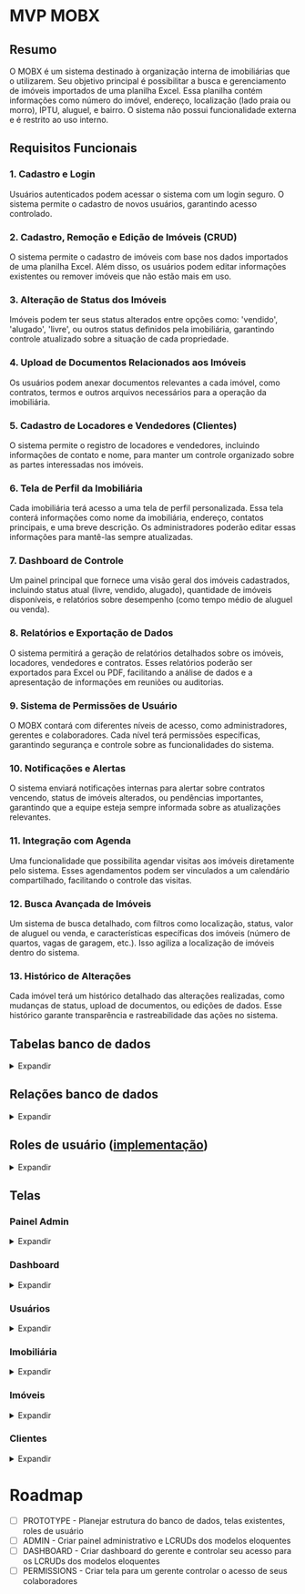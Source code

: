 # MVP MOBX

## Resumo

O MOBX é um sistema destinado à organização interna de imobiliárias que o utilizarem. Seu objetivo principal é possibilitar a busca e gerenciamento de imóveis importados de uma planilha Excel. Essa planilha contém informações como número do imóvel, endereço, localização (lado praia ou morro), IPTU, aluguel, e bairro. O sistema não possui funcionalidade externa e é restrito ao uso interno.

## Requisitos Funcionais

### 1. Cadastro e Login

Usuários autenticados podem acessar o sistema com um login seguro. O sistema permite o cadastro de novos usuários, garantindo acesso controlado.

### 2. Cadastro, Remoção e Edição de Imóveis (CRUD)

O sistema permite o cadastro de imóveis com base nos dados importados de uma planilha Excel. Além disso, os usuários podem editar informações existentes ou remover imóveis que não estão mais em uso.

### 3. Alteração de Status dos Imóveis

Imóveis podem ter seus status alterados entre opções como: 'vendido', 'alugado', 'livre', ou outros status definidos pela imobiliária, garantindo controle atualizado sobre a situação de cada propriedade.

### 4. Upload de Documentos Relacionados aos Imóveis

Os usuários podem anexar documentos relevantes a cada imóvel, como contratos, termos e outros arquivos necessários para a operação da imobiliária.

### 5. Cadastro de Locadores e Vendedores (Clientes)

O sistema permite o registro de locadores e vendedores, incluindo informações de contato e nome, para manter um controle organizado sobre as partes interessadas nos imóveis.

### 6. Tela de Perfil da Imobiliária

Cada imobiliária terá acesso a uma tela de perfil personalizada. Essa tela conterá informações como nome da imobiliária, endereço, contatos principais, e uma breve descrição. Os administradores poderão editar essas informações para mantê-las sempre atualizadas.

### 7. Dashboard de Controle

Um painel principal que fornece uma visão geral dos imóveis cadastrados, incluindo status atual (livre, vendido, alugado), quantidade de imóveis disponíveis, e relatórios sobre desempenho (como tempo médio de aluguel ou venda).

### 8. Relatórios e Exportação de Dados

O sistema permitirá a geração de relatórios detalhados sobre os imóveis, locadores, vendedores e contratos. Esses relatórios poderão ser exportados para Excel ou PDF, facilitando a análise de dados e a apresentação de informações em reuniões ou auditorias.

### 9. Sistema de Permissões de Usuário

O MOBX contará com diferentes níveis de acesso, como administradores, gerentes e colaboradores. Cada nível terá permissões específicas, garantindo segurança e controle sobre as funcionalidades do sistema.

### 10. Notificações e Alertas

O sistema enviará notificações internas para alertar sobre contratos vencendo, status de imóveis alterados, ou pendências importantes, garantindo que a equipe esteja sempre informada sobre as atualizações relevantes.

### 11. Integração com Agenda

Uma funcionalidade que possibilita agendar visitas aos imóveis diretamente pelo sistema. Esses agendamentos podem ser vinculados a um calendário compartilhado, facilitando o controle das visitas.

### 12. Busca Avançada de Imóveis

Um sistema de busca detalhado, com filtros como localização, status, valor de aluguel ou venda, e características específicas dos imóveis (número de quartos, vagas de garagem, etc.). Isso agiliza a localização de imóveis dentro do sistema.

### 13. Histórico de Alterações

Cada imóvel terá um histórico detalhado das alterações realizadas, como mudanças de status, upload de documentos, ou edições de dados. Esse histórico garante transparência e rastreabilidade das ações no sistema.

## Tabelas banco de dados

<details>
<summary>Expandir</summary>

### users

-   id (PK)
-   nome
-   email (único)
-   senha (hashed)
-   nivel_acesso (admin, gerente, colaborador)
-   data_criacao
-   data_atualizacao

### imobiliarias

-   id (PK)
-   fk_id_dono (FK user)
-   nome
-   endereco
-   caminho_foto
-   contato
-   data_criacao
-   data_atualizacao

### clientes

-   id (PK)
-   cpf
-   nome
-   email
-   telefone
-   endereco
-   tipo (vendedor ou locador)
-   data_criacao
-   data_atualizacao

### imoveis

-   id (PK)
-   fk_id_cliente (FK)
-   caminho_foto
-   endereco
-   descricao
-   status (livre, vendido, alugado, etc.)
-   valor (decimal(15, 2))
-   data_criacao
-   data_atualizacao

### documentos_imovel

-   id (PK)
-   fk_id_imovel (FK para imoveis)
-   nome_arquivo
-   caminho_arquivo
-   data_upload
-   data_atualizacao

### logs_imovel

-   id (PK)
-   fk_id_imovel (FK para imoveis)
-   fk_id_usuario (FK para usuarios)
-   tipo_alteracao (status, descricao, etc.)
-   descricao_alteracao
-   data_alteracao

</details>

## Relações banco de dados

<details>
<summary>Expandir</summary>

1. Um usuário pode ter **varias** imobiliarias (um pra muitos)
2. **Vários** usuários colaboradores podem ter acesso a **várias** imobiliárias (muitos para muitos)
3. Um imobiliária pode ter **vários** imóveis (um pra muitos)
4. Um cliente pode ter **vários** imóveis (um pra muitos)
5. Um imóvel pode ter **vários** documentos (um pra muitos)
6. Um imóvel pode ter **várias** alterações (um pra muitos)

</details>

## Roles de usuário ([implementação](https://spatie.be/docs/laravel-permission/v6/introduction))

<details>
<summary>Expandir</summary>

LCRUD (List, Create, Read, Update, Delete)

### Administrador (painel admin)

-   LCRUD Usuários
-   LCRUD Imobiliárias
-   LCRUD Imóveis
-   LCRUD Clientes
-   \_CRUD Documentos
    -   _listagem não é necessária, está atrelado à tela do imóvel_
-   L_R\_\_ Logs

### Gerente da imobiliaria (dashboard)

-   L\_\R\_\_ Imobiliárias (apenas suas próprias)
-   LCRUD Imóveis (de sua imobiliária)
-   LCRUD Clientes (de imóveis da sua imobiliária)
-   \_CRUD Documentos (de imóveis da sua imobiliária)
-   L_R\_\_ Logs (de imóveis de sua imobiliária)

### Colaborador do gerente (dashboard)

-   L\_\R\_\_ Imobiliárias
-   L_R\_\_ Imóveis
-   L_R\_\_ Clientes
-   \_\_R\_\_ Documentos
</details>

## Telas

### Painel Admin

<details>
<summary>Expandir</summary>

-   Tela home do usuário "Administrador"
-   Possui navegação para:

    -   Listagem Usuários
    -   Listagem Imobiliárias
    -   Listagem Imóveis
    -   Listagem Clientes

    </details>

### Dashboard

<details>
<summary>Expandir</summary>

-   Tela home do usuário "Gerente" e "Colaborador", com conteúdo a depender de seu nível de acesso
-   Possui navegação para:

    -   Listagem Imobiliárias (botão dropdown escolher na topbar)
    -   Listagem Imóveis (sidebar)
    -   Listagem Clientes (sidebar)

</details>

### Usuários

<details>
<summary>Expandir</summary>

#### Listagem Usuários

-   Lista de usuários no sistema, incluindo o atual
-   Pesquisa por nome
-   Navegação para cadastro, edição e visualização

#### Cadastro de Usuário

-   Cadastro para novo usuário, aplicando validações necessárias

#### Edição de Usuário

-   Alteração de usuário existente, aplicando validações necessárias

#### Visualização de Usuário

-   Visualização de dados mais detalhados do usuário
-   Opção de exclusão de usuário com confirmação
-   Acessível pelo colaborador (tela de perfil) e administrador (funções destrutivas)
</details>

### Imobiliária

<details>
<summary>Expandir</summary>

#### Seleção de imobiliária

-   Lista de imobiliárias do gerente logado atualmente.
-   Seleção necessária antes de navegar para telas de imóveis e clientes
-   Acessível pelo colaborador

#### Listagem imobiliárias

-   Lista de imobiliárias no sistema
-   Pesquisa por nome
-   Navegação para cadastro, edição e visualização
-   Acessível pelo administrador

#### Cadastro de imobiliária

-   Cadastro para novo imobiliária, aplicando validações necessárias
-   Acessível pelo administrador

#### Edição de imobiliária

-   Alteração de imobiliária existente, aplicando validações necessárias
-   Acessível pelo administrador e gerente com limitações

#### Visualização de imobiliária

-   Visualização de dados mais detalhados da imobiliária
-   Opção de inativação de imobiliária pelo administrador
-   Acessível pelo gerente (requisito #6) com exceção da função de inativação
</details>

### Imóveis

<details>
<summary>Expandir</summary>

#### Listagem imóveis

-   Lista de imóveis da imobiliária selecionada
-   Para navegar aqui, a imobiliária deve ser sido selecionada previamente na Seleção de Imobiliária
-   Pesquisa por endereço do imóvel ou nome do cliente
-   Navegação para cadastro, edição e visualização de imóveis
-   Acessível pelo administrador e gerente com limitações (apenas próprias imobiliarias)

#### Cadastro de imóvel

-   Cadastro para novo imóvel, aplicando validações necessárias
-   Acessível pelo gerente

#### Edição de imóvel

-   Alteração de imóvel existente, aplicando validações necessárias
-   Acessível pelo gerente

#### Visualização de imóvel

-   Visualização de dados mais detalhados do imóvel (se necessário)
-   Opção de remoção de imóvel (para o gerente)
-   Opção de remoção de cliente (para o gerente)
-   Visualização de cliente atual
-   Navegação para alterar cliente do imóvel
-   Acessível pelo colaborador, exceto remoção de imóvel e cliente

#### Alterar cliente de imóvel

-   Exibe campo para digitar o CPF do cliente que deve ser cadastrado
-   Caso cliente seja encontrado, perguntar se os dados estão corretos antes de cadastrar, se não estiverem corretos enviar para edição
-   Caso cliente não seja encontrado, exibir formulario de cadastro de novo cliente que o cadastra e repassa pela tela de perguntar se os dados estão corretos
-   Sempre opções de Cancelar e voltar para tela de visualização de imóvel
-   Acessível pelo gerente

#### Documentos do imóvel

-   Tela para upload, download e remoção de documentos do imóvel
-   Acessível pelo colaborador para download; upload e remoção pelo gerente

#### Logs do imóvel

-   Tela para visualizar as alterações efetuadas no imóvel
-   Filtravel por período
-   Acessível pelo gerente
</details>

### Clientes

<details>
<summary>Expandir</summary>

#### Listagem de Cliente

-   Lista de clientes da imobiliária selecionada
-   Pesquisa por cpf e/ou nome
-   Navegação para cadastro, edição e visualização
-   Acessível pelo administrador e gerente com limitações (apenas clientes de sua imobiliária)

#### Cadastro de cliente

-   Cadastro para novo cliente, aplicando validações necessárias
-   Acessível pelo gerente

#### Edição de cliente

-   Alteração de cliente existente, aplicando validações necessárias
-   Acessível pelo gerente

#### Visualização de cliente

-   Visualização de dados mais detalhados do cliente (se necessário)
-   Acessível pelo colaborador
</details>

# Roadmap

-   [ ] PROTOTYPE - Planejar estrutura do banco de dados, telas existentes, roles de usuário
-   [ ] ADMIN - Criar painel administrativo e LCRUDs dos modelos eloquentes
-   [ ] DASHBOARD - Criar dashboard do gerente e controlar seu acesso para os LCRUDs dos modelos eloquentes
-   [ ] PERMISSIONS - Criar tela para um gerente controlar o acesso de seus colaboradores
